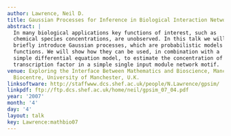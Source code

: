 ```yaml
---
author: Lawrence, Neil D.
title: Gaussian Processes for Inference in Biological Interaction Networks
abstract: |
  In many biological applications key functions of interest, such as
  chemical species concentrations, are unobserved. In this talk we will
  briefly introduce Gaussian processes, which are probabilistic models of
  functions. We will show how they can be used, in combination with a
  simple differential equation model, to estimate the concentration of a
  transcription factor in a simple single input module network motif.
venue: Exploring the Interface Between Mathematics and Bioscience, Manchester Interdisciplinary
  Biocentre, University of Manchester, U.K.
linksoftware: http://staffwww.dcs.shef.ac.uk/people/N.Lawrence/gpsim/
linkpdf: ftp://ftp.dcs.shef.ac.uk/home/neil/gpsim_07_04.pdf
year: '2007'
month: '4'
day: '4'
layout: talk
key: Lawrence:mathbio07
---
```

